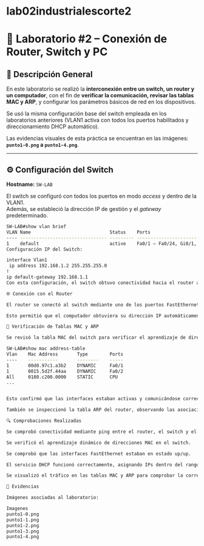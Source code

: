 # lab02industrialescorte2
# 🧪 Laboratorio #2 – Conexión de Router, Switch y PC

## 🧰 Descripción General

En este laboratorio se realizó la **interconexión entre un switch, un router y un computador**, con el fin de **verificar la comunicación, revisar las tablas MAC y ARP**, y configurar los parámetros básicos de red en los dispositivos.

Se usó la misma configuración base del switch empleada en los laboratorios anteriores (VLAN1 activa con todos los puertos habilitados y direccionamiento DHCP automático).

Las evidencias visuales de esta práctica se encuentran en las imágenes:
**`punto1-0.png` a `punto1-4.png`**.

---

## ⚙️ Configuración del Switch

**Hostname:** `SW-LAB`

El switch se configuró con todos los puertos en modo *access* y dentro de la VLAN1.  
Además, se estableció la dirección IP de gestión y el *gateway* predeterminado.

```bash
SW-LAB#show vlan brief
VLAN Name                             Status    Ports
---- -------------------------------- --------- -------------------------------
1    default                          active    Fa0/1 – Fa0/24, Gi0/1, Gi0/2
Configuración IP del Switch:

interface Vlan1
 ip address 192.168.1.2 255.255.255.0
!
ip default-gateway 192.168.1.1
Con esta configuración, el switch obtuvo conectividad hacia el router a través del gateway 192.168.1.1.

🌐 Conexión con el Router

El router se conectó al switch mediante uno de los puertos FastEthernet, configurado para asignar direcciones IP por DHCP al resto de los dispositivos conectados.

Esto permitió que el computador obtuviera su dirección IP automáticamente, confirmando la correcta propagación del servicio DHCP desde el router a través del switch.

🧩 Verificación de Tablas MAC y ARP

Se revisó la tabla MAC del switch para verificar el aprendizaje de direcciones asociadas a los dispositivos conectados:

SW-LAB#show mac address-table
Vlan    Mac Address       Type        Ports
----    -----------       --------    -----
1       00d0.97c1.a3b2    DYNAMIC     Fa0/1
1       0015.5d2f.44aa    DYNAMIC     Fa0/2
All     0180.c200.0000    STATIC      CPU
...


Esto confirmó que las interfaces estaban activas y comunicándose correctamente dentro de la VLAN1.

También se inspeccionó la tabla ARP del router, observando las asociaciones IP ↔ MAC de los dispositivos conectados.

🔍 Comprobaciones Realizadas

Se comprobó conectividad mediante ping entre el router, el switch y el PC.

Se verificó el aprendizaje dinámico de direcciones MAC en el switch.

Se comprobó que las interfaces FastEthernet estaban en estado up/up.

El servicio DHCP funcionó correctamente, asignando IPs dentro del rango configurado.

Se visualizó el tráfico en las tablas MAC y ARP para comprobar la correcta propagación.

📸 Evidencias

Imágenes asociadas al laboratorio:

Imagenes
punto1-0.png	
punto1-1.png
punto1-2.png	
punto1-3.png	
punto1-4.png	
